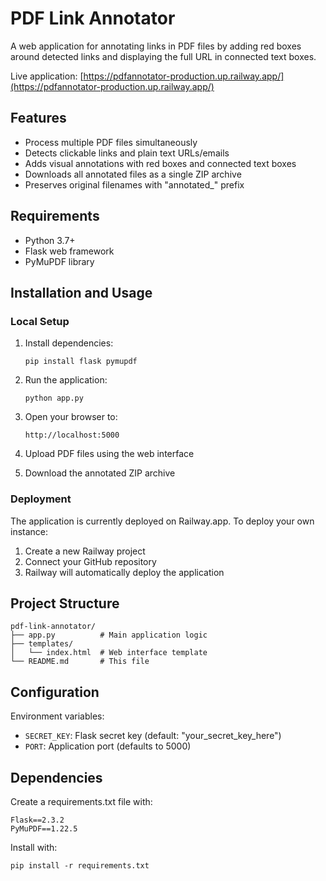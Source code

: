 # PDF Link Annotator

A web application for annotating links in PDF files by adding red boxes around detected links and displaying the full URL in connected text boxes.

Live application: [https://pdfannotator-production.up.railway.app/](https://pdfannotator-production.up.railway.app/)

## Features

- Process multiple PDF files simultaneously
- Detects clickable links and plain text URLs/emails
- Adds visual annotations with red boxes and connected text boxes
- Downloads all annotated files as a single ZIP archive
- Preserves original filenames with "annotated_" prefix

## Requirements

- Python 3.7+
- Flask web framework
- PyMuPDF library

## Installation and Usage

### Local Setup

1. Install dependencies:
   ```
   pip install flask pymupdf
   ```

2. Run the application:
   ```
   python app.py
   ```

3. Open your browser to:
   ```
   http://localhost:5000
   ```

4. Upload PDF files using the web interface
5. Download the annotated ZIP archive

### Deployment

The application is currently deployed on Railway.app. To deploy your own instance:

1. Create a new Railway project
2. Connect your GitHub repository
3. Railway will automatically deploy the application

## Project Structure

```
pdf-link-annotator/
├── app.py          # Main application logic
├── templates/
│   └── index.html  # Web interface template
└── README.md       # This file
```

## Configuration

Environment variables:
- `SECRET_KEY`: Flask secret key (default: "your_secret_key_here")
- `PORT`: Application port (defaults to 5000)

## Dependencies

Create a requirements.txt file with:
```
Flask==2.3.2
PyMuPDF==1.22.5
```

Install with:
```
pip install -r requirements.txt
```


